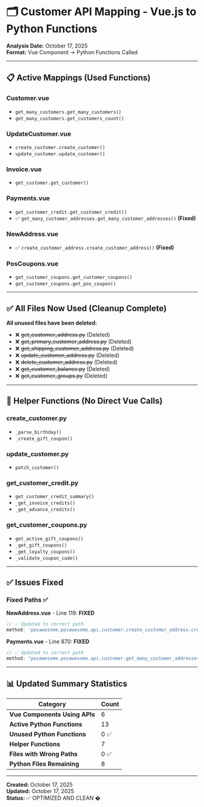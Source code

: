 # 🗂️ Customer API Mapping - Vue.js to Python Functions

**Analysis Date:** October 17, 2025  
**Format:** Vue Component → Python Functions Called

---

## 📋 Active Mappings (Used Functions)

### Customer.vue
- `get_many_customers.get_many_customers()`
- `get_many_customers.get_customers_count()`

### UpdateCustomer.vue  
- `create_customer.create_customer()`
- `update_customer.update_customer()`

### Invoice.vue
- `get_customer.get_customer()`

### Payments.vue
- `get_customer_credit.get_customer_credit()`
- ✅ `get_many_customer_addresses.get_many_customer_addresses()` **(Fixed)**

### NewAddress.vue
- ✅ `create_customer_address.create_customer_address()` **(Fixed)**

### PosCoupons.vue
- `get_customer_coupons.get_customer_coupons()`
- `get_customer_coupons.get_pos_coupon()`

---

## ✅ All Files Now Used (Cleanup Complete)

**All unused files have been deleted:**
- ❌ ~~get_customer_address.py~~ (Deleted)
- ❌ ~~get_primary_customer_address.py~~ (Deleted) 
- ❌ ~~get_shipping_customer_address.py~~ (Deleted)
- ❌ ~~update_customer_address.py~~ (Deleted)
- ❌ ~~delete_customer_address.py~~ (Deleted)
- ❌ ~~get_customer_balance.py~~ (Deleted)
- ❌ ~~get_customer_groups.py~~ (Deleted)

---

## 🔧 Helper Functions (No Direct Vue Calls)

### create_customer.py
- `_parse_birthday()`
- `_create_gift_coupon()`

### update_customer.py
- `patch_customer()`

### get_customer_credit.py
- `get_customer_credit_summary()`
- `_get_invoice_credits()`
- `_get_advance_credits()`

### get_customer_coupons.py
- `get_active_gift_coupons()`
- `_get_gift_coupons()`
- `_get_loyalty_coupons()`
- `_validate_coupon_code()`

---

## ✅ Issues Fixed

### Fixed Paths ✅

**NewAddress.vue** - Line 119: **FIXED**
```javascript
// ✅ Updated to correct path
method: 'posawesome.posawesome.api.customer.create_customer_address.create_customer_address'
```

**Payments.vue** - Line 870: **FIXED**
```javascript
// ✅ Updated to correct path
method: "posawesome.posawesome.api.customer.get_many_customer_addresses.get_many_customer_addresses"
```

---

## 📊 Updated Summary Statistics

| Category | Count |
|----------|-------|
| **Vue Components Using APIs** | 6 |
| **Active Python Functions** | 13 |
| **Unused Python Functions** | 0 ✅ |
| **Helper Functions** | 7 |
| **Files with Wrong Paths** | 0 ✅ |
| **Python Files Remaining** | 8 |

---

**Created:** October 17, 2025  
**Updated:** October 17, 2025  
**Status:** ✅ OPTIMIZED AND CLEAN �